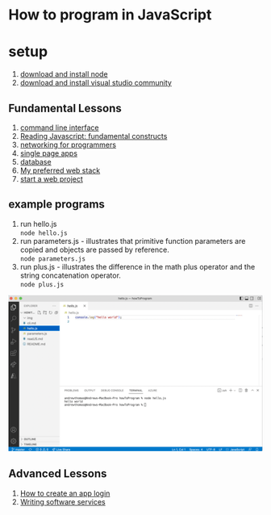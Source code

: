 # How to program in JavaScript

# setup 
1. [download and install node](https://nodejs.org/en/download/)   
2. [download and install visual studio community](https://visualstudio.microsoft.com/vs/community/)

## Fundamental Lessons
1. [command line interface](cli.md) 
2. [Reading Javascript: fundamental constructs](readJS.md)  
3. [networking for programmers](networking.md)  
4. [single page apps](spa.md)
5. [database](db.md)
6. [My preferred web stack](https://github.com/andrewt3000/web_development#web-development)
7. [start a web project](start.md)


## example programs
1. run hello.js  
`node hello.js`
2. run parameters.js - illustrates that primitive function parameters are copied and objects are passed by reference.  
`node parameters.js`
2. run plus.js - illustrates the difference in the math plus operator and the string concatenation operator.  
`node plus.js`


![hello world](img/hello.png)

## Advanced Lessons
1. [How to create an app login](login.md)  
2. [Writing software services](https://medium.com/@andrewt3000/writing-a-software-service-7e26ba99645c)
